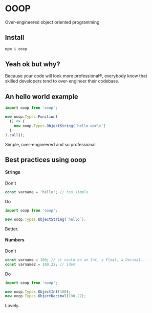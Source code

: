 # OOOP

Over-engineered object oriented programming

## Install

```bash
npm i ooop
```

## Yeah ok but why?

Because your code will look more professional®, everybody know that skilled developers tend to over-engineer their codebase.

## An hello world example

```typescript
import ooop from 'ooop';

new ooop.Types.Function(
  () => (
    new ooop.Types.ObjectString(`hello world`)
  )
).call();
```

Simple, over-engineered and so professional.

## Best practices using ooop

#### Strings

Don't

```typescript
const varname = 'hello'; // too simple
```

Do

```typescript
import ooop from 'ooop';

new ooop.Types.ObjectString(`hello`);
```

Better.

#### Numbers

Don't

```typescript
const varname = 100; // it could be an Int, a Float, a Decimal...
const varname2 = 100.22; // idem
```

Do

```typescript
import ooop from 'ooop';

new ooop.Types.ObjectInt(100);
new ooop.Types.ObjectDecimal(100.22);
```

Lovely.